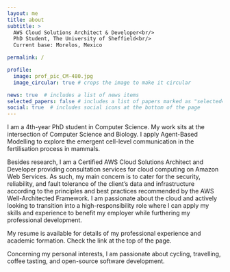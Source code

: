 ```yaml
---
layout: me
title: about
subtitle: >
  AWS Cloud Solutions Architect & Developer<br/> 
  PhD Student, The University of Sheffield<br/>
  Current base: Morelos, Mexico

permalink: /

profile:
  image: prof_pic_CM-480.jpg
  image_circular: true # crops the image to make it circular

news: true  # includes a list of news items
selected_papers: false # includes a list of papers marked as "selected={true}"
social: true  # includes social icons at the bottom of the page
---
```


I am a 4th-year PhD student in Computer Science. My work sits at the intersection of Computer Science and Biology. I apply Agent-Based Modelling to explore the emergent cell-level communication in the fertilisation process in mammals.

Besides research, I am a Certified AWS Cloud Solutions Architect and Developer providing consultation services for cloud computing on Amazon Web Services. As such, my main concern is to cater for the security, reliability, and fault tolerance of the client’s data and infrastructure according to the principles and best practices recommended by the AWS Well-Architected Framework. 
I am passionate about the cloud and actively looking to transition into a high-responsibility role where I can apply my skills and experience to benefit my employer while furthering my professional development.

My resume is available for details of my professional experience and academic formation. Check the link at the top of the page.

Concerning my personal interests, I am passionate about cycling, travelling, coffee tasting, and open-source software development.